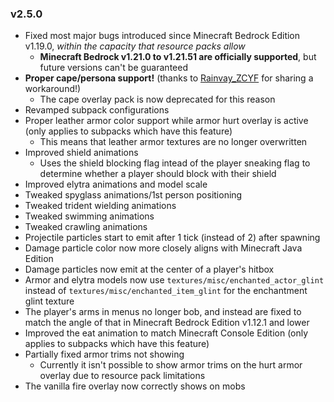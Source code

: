 ### v2.5.0

- Fixed most major bugs introduced since Minecraft Bedrock Edition v1.19.0, *within the capacity that resource packs allow*
    - **Minecraft Bedrock v1.21.0 to v1.21.51 are officially supported**, but future versions can't be guaranteed
- **Proper cape/persona support!** (thanks to [Rainvay_ZCYF](https://mcpedl.com/user/zouchenyunfei/) for sharing a workaround!)
    - The cape overlay pack is now deprecated for this reason
- Revamped subpack configurations
- Proper leather armor color support while armor hurt overlay is active (only applies to subpacks which have this feature)
    - This means that leather armor textures are no longer overwritten
- Improved shield animations
    - Uses the shield blocking flag intead of the player sneaking flag to determine whether a player should block with their shield
- Improved elytra animations and model scale
- Tweaked spyglass animations/1st person positioning
- Tweaked trident wielding animations
- Tweaked swimming animations
- Tweaked crawling animations
- Projectile particles start to emit after 1 tick (instead of 2) after spawning
- Damage particle color now more closely aligns with Minecraft Java Edition
- Damage particles now emit at the center of a player's hitbox
- Armor and elytra models now use `textures/misc/enchanted_actor_glint` instead of `textures/misc/enchanted_item_glint` for the enchantment glint texture
- The player's arms in menus no longer bob, and instead are fixed to match the angle of that in Minecraft Bedrock Edition v1.12.1 and lower
- Improved the eat animation to match Minecraft Console Edition (only applies to subpacks which have this feature)
- Partially fixed armor trims not showing
    - Currently it isn't possible to show armor trims on the hurt armor overlay due to resource pack limitations
- The vanilla fire overlay now correctly shows on mobs